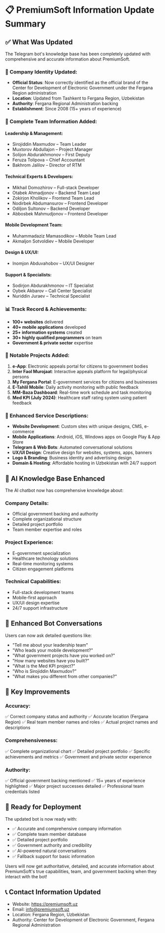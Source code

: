 # 📋 PremiumSoft Information Update Summary

## ✅ **What Was Updated**

The Telegram bot's knowledge base has been completely updated with comprehensive and accurate information about PremiumSoft.

### 🏢 **Company Identity Updated:**
- **Official Status**: Now correctly identified as the official brand of the Center for Development of Electronic Government under the Fergana Region administration
- **Location**: Updated from Tashkent to Fergana Region, Uzbekistan
- **Authority**: Fergana Regional Administration backing
- **Establishment**: Since 2008 (15+ years of experience)

### 👥 **Complete Team Information Added:**

#### **Leadership & Management:**
- Sirojiddin Maxmudov – Team Leader
- Muxtorov Abdullajon – Project Manager
- Solijon Abdurakhmonov – First Deputy
- Feruza Tolipova – Chief Accountant
- Bakhrom Jalilov – Director of RTM

#### **Technical Experts & Developers:**
- Mikhail Domozhirov – Full-stack Developer
- Otabek Ahmadjonov – Backend Team Lead
- Zokirjon Kholikov – Frontend Team Lead
- Nodirbek Abdumansurov – Frontend Developer
- Odiljon Sultonov – Backend Developer
- Abbosbek Mahmudjonov – Frontend Developer

#### **Mobile Development Team:**
- Muhammadaziz Mamasodikov – Mobile Team Lead
- Akmaljon Sotvoldiev – Mobile Developer

#### **Design & UX/UI:**
- Inomjon Abduvahobov – UX/UI Designer

#### **Support & Specialists:**
- Sodirjon Abdurakhmonov – IT Specialist
- Oybek Akbarov – Call Center Specialist
- Nuriddin Juraev – Technical Specialist

### 📊 **Track Record & Achievements:**
- **100+ websites** delivered
- **40+ mobile applications** developed
- **25+ information systems** created
- **30+ highly qualified programmers** on team
- **Government & private sector** expertise

### 🚀 **Notable Projects Added:**
1. **e-App**: Electronic appeals portal for citizens to government bodies
2. **Inter Faol Murojaat**: Interactive appeals platform for legal/physical persons
3. **My Fergana Portal**: E-government services for citizens and businesses
4. **E-Tahlil Mobile**: Daily activity monitoring with public feedback
5. **MM-Baza Dashboard**: Real-time work schedule and task monitoring
6. **Med KPI (July 2024)**: Healthcare staff rating system using patient feedback

### 💼 **Enhanced Service Descriptions:**
- **Website Development**: Custom sites with unique designs, CMS, e-commerce
- **Mobile Applications**: Android, iOS, Windows apps on Google Play & App Store
- **Telegram & Web Bots**: Automated conversational solutions
- **UX/UI Design**: Creative design for websites, systems, apps, banners
- **Logo & Branding**: Business identity and advertising design
- **Domain & Hosting**: Affordable hosting in Uzbekistan with 24/7 support

## 🤖 **AI Knowledge Base Enhanced**

The AI chatbot now has comprehensive knowledge about:

### **Company Details:**
- Official government backing and authority
- Complete organizational structure
- Detailed project portfolio
- Team member expertise and roles

### **Project Experience:**
- E-government specialization
- Healthcare technology solutions
- Real-time monitoring systems
- Citizen engagement platforms

### **Technical Capabilities:**
- Full-stack development teams
- Mobile-first approach
- UX/UI design expertise
- 24/7 support infrastructure

## 💬 **Enhanced Bot Conversations**

Users can now ask detailed questions like:

- "Tell me about your leadership team"
- "Who leads your mobile development?"
- "What government projects have you worked on?"
- "How many websites have you built?"
- "What is the Med KPI project?"
- "Who is Sirojiddin Maxmudov?"
- "What makes you different from other companies?"

## 🎯 **Key Improvements**

### **Accuracy:**
✅ Correct company status and authority
✅ Accurate location (Fergana Region)
✅ Real team member names and roles
✅ Actual project names and descriptions

### **Comprehensiveness:**
✅ Complete organizational chart
✅ Detailed project portfolio
✅ Specific achievements and metrics
✅ Government and private sector experience

### **Authority:**
✅ Official government backing mentioned
✅ 15+ years of experience highlighted
✅ Major project successes detailed
✅ Professional team credentials listed

## 🚀 **Ready for Deployment**

The updated bot is now ready with:
- ✅ Accurate and comprehensive company information
- ✅ Complete team member database
- ✅ Detailed project portfolio
- ✅ Government authority and credibility
- ✅ AI-powered natural conversations
- ✅ Fallback support for basic information

Users will now get authoritative, detailed, and accurate information about PremiumSoft's true capabilities, team, and government backing when they interact with the bot!

## 📞 **Contact Information Updated**
- Website: https://premiumsoft.uz
- Email: info@premiumsoft.uz
- Location: Fergana Region, Uzbekistan
- Authority: Center for Development of Electronic Government, Fergana Regional Administration
